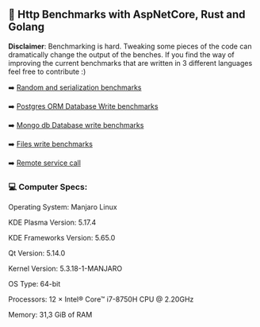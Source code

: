 ## :rocket: Http Benchmarks with AspNetCore, Rust and Golang

**Disclaimer**: Benchmarking is hard. Tweaking some pieces of the code can dramatically change the output of the benches. If you find the way of improving the current benchmarks that are written in 3 different languages feel free to contribute :)

:arrow_right: [Random and serialization benchmarks](https://github.com/CarlosLanderas/http-benches/tree/master/random-serialization)

:arrow_right: [Postgres ORM Database Write benchmarks](https://github.com/CarlosLanderas/http-benches/tree/master/postgres-orm-write)

:arrow_right: [Mongo db Database write benchmarks](https://github.com/CarlosLanderas/http-benches/tree/master/mongo-db-write)

:arrow_right: [Files write benchmarks](https://github.com/CarlosLanderas/http-benches/tree/master/files-write)

:arrow_right: [Remote service call](https://github.com/CarlosLanderas/http-benches/tree/master/remote-svc-call)


### :computer: Computer Specs:

Operating System: Manjaro Linux

KDE Plasma Version: 5.17.4

KDE Frameworks Version: 5.65.0

Qt Version: 5.14.0

Kernel Version: 5.3.18-1-MANJARO

OS Type: 64-bit

Processors: 12 × Intel® Core™ i7-8750H CPU @ 2.20GHz

Memory: 31,3 GiB of RAM

